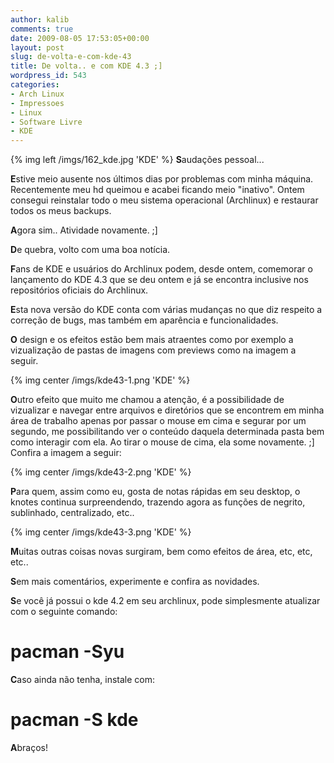 ```yaml
---
author: kalib
comments: true
date: 2009-08-05 17:53:05+00:00
layout: post
slug: de-volta-e-com-kde-43
title: De volta.. e com KDE 4.3 ;]
wordpress_id: 543
categories:
- Arch Linux
- Impressoes
- Linux
- Software Livre
- KDE
---
```

{% img left /imgs/162_kde.jpg 'KDE' %}
**S**audações pessoal...

**E**stive meio ausente nos últimos dias por problemas com minha máquina. Recentemente meu hd queimou e acabei ficando meio "inativo". Ontem consegui reinstalar todo o meu sistema operacional (Archlinux) e restaurar todos os meus backups.

**A**gora sim.. Atividade novamente. ;]

**D**e quebra, volto com uma boa notícia.

**F**ans de KDE e usuários do Archlinux podem, desde ontem, comemorar o lançamento do KDE 4.3 que se deu ontem e já se encontra inclusive nos repositórios oficiais do Archlinux.

**E**sta nova versão do KDE conta com várias mudanças no que diz respeito a correção de bugs, mas também em aparência e funcionalidades.

**O** design e os efeitos estão bem mais atraentes como por exemplo a vizualização de pastas de imagens com previews como na imagem a seguir.

{% img center /imgs/kde43-1.png 'KDE' %}

**O**utro efeito que muito me chamou a atenção, é a possibilidade de vizualizar e navegar entre arquivos e diretórios que se encontrem em minha área de trabalho apenas por passar o mouse em cima e segurar por um segundo, me possibilitando ver o conteúdo daquela determinada pasta bem como interagir com ela. Ao tirar o mouse de cima, ela some novamente. ;] Confira a imagem a seguir:

{% img center /imgs/kde43-2.png 'KDE' %}

**P**ara quem, assim como eu, gosta de notas rápidas em seu desktop, o knotes continua surpreendendo, trazendo agora as funções de negrito, sublinhado, centralizado, etc..

{% img center /imgs/kde43-3.png 'KDE' %}

**M**uitas outras coisas novas surgiram, bem como efeitos de área, etc, etc, etc..

**S**em mais comentários, experimente e confira as novidades.

**S**e você já possui o kde 4.2 em seu archlinux, pode simplesmente atualizar com o seguinte comando:

# pacman -Syu

**C**aso ainda não tenha, instale com:

# pacman -S kde

**A**braços!